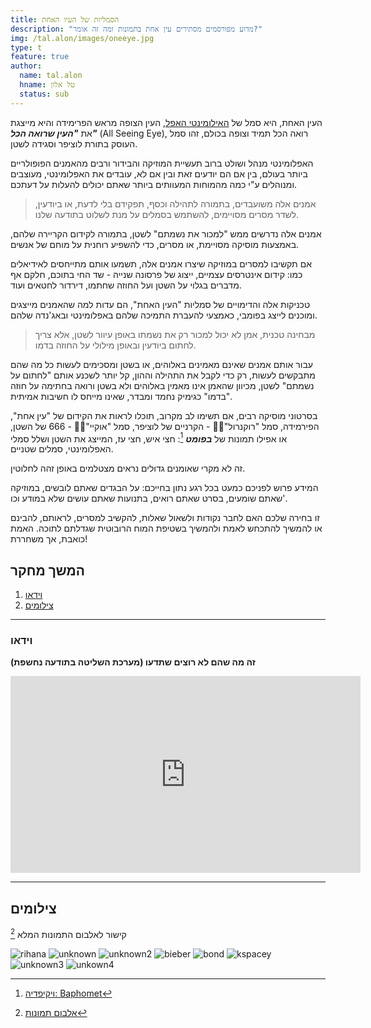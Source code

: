 ```yaml
---
title: הסמליות של העיו האחת
description: "מדוע מפורסמים מסתירים עין אחת בתמונות ומה זה אומר?"
img: /tal.alon/images/oneeye.jpg
type: t
feature: true
author:
  name: tal.alon
  hname: טל אלון
  status: sub
---
```


העין האחת, היא סמל של [האילומינטי האפל](/tal.amitay/we-are-the-illuminati), העין הצופה מראש הפרימידה והיא מייצגת את ***"העין שרואה הכל"*** (All Seeing Eye), רואה הכל תמיד וצופה בכולם, זהו סמל העוסק בתורת לוציפר וסגידה לשטן.

האפלומינטי מנהל ושולט ברוב תעשיית המוזיקה והבידור ורבים מהאמנים הפופולריים ביותר בעולם, בין אם הם יודעים זאת ובין אם לא, עובדים את האפלומינטי, מעוצבים ומנוהלים ע"י כמה מהמוחות המעוותים ביותר שאתם יכולים להעלות על דעתכם.

> אמנים אלה משועבדים, בתמורה לתהילה וכסף, תפקידם בלי לדעת, או ביודעין, לשדר מסרים מסויימים, להשתמש בסמלים על מנת לשלוט בתודעה שלנו.

אמנים אלה נדרשים ממש "למכור את נשמתם" לשטן, בתמורה לקידום הקריירה שלהם, באמצעות מוסיקה מסויימת, או מסרים, כדי להשפיע רוחנית על מוחם של אנשים.

אם תקשיבו למסרים במוזיקה שיצרו אמנים אלה, תשמעו אותם מתייחסים לאידיאלים כמו: קידום אינטרסים עצמיים, ייצוג של פרסונה שנייה - שד החי בתוכם, חלקם אף מדברים בגלוי על השטן ועל החוזה שחתמו, דירדור לחטאים ועוד.

טכניקות אלה והדימויים של סמליות "העין האחת", הם עדות למה שהאמנים מייצגים ומוכנים לייצג בפומבי, כאמצעי להעברת התמיכה שלהם באפלומינטי ובאג'נדה שלהם.

> מבחינה טכנית, אמן לא יכול למכור רק את נשמתו באופן עיוור לשטן, אלא צריך לחתום ביודעין ובאופן מילולי על החוזה בדמו.

עבור אותם אמנים שאינם מאמינים באלוהים, או בשטן ומסכימים לעשות כל מה שהם מתבקשים לעשות, רק כדי לקבל את התהילה וההון, קל יותר לשכנע אותם "לחתום על נשמתם" לשטן, מכיוון שהאמן אינו מאמין באלוהים ולא בשטן ורואה בחתימה על חוזה "בדמו" כגימיק נחמד ומבדר, שאינו מייחס לו חשיבות אמיתית.

בסרטוני מוסיקה רבים, אם תשימו לב מקרוב, תוכלו לראות את הקידום של "עין אחת", הפירמידה, סמל "רוקנרול"🤘🏼 ⁩- הקרניים של לוציפר, סמל "אוקיי"👌🏼 ⁩- 666 של השטן, או אפילו תמונות של ***בפומט*** [^1]: חצי איש, חצי עז, המייצג את השטן ושלל סמלי האפלומינטי, סמלים שטניים.

זה לא מקרי שאומנים גדולים נראים מצטלמים באופן זהה לחלוטין.

המידע פרוש לפניכם כמעט בכל רגע נתון בחייכם: על הבגדים שאתם לובשים, במוזיקה שאתם שומעים, בסרט שאתם רואים, בתנועות שאתם עושים שלא במודע וכו'.

זו בחירה שלכם האם לחבר נקודות ולשאול שאלות, להקשיב למסרים, לראותם, להבינם או להמשיך להתכחש לאמת ולהמשיך בשטיפת המוח הרובוטית שגדלתם לתוכה. האמת כואבת, אך משחררת!

## המשך מחקר

1. [וידאו](#וידאו)
1. [צילומים](#צילומים)

---

### וידאו

**זה מה שהם לא רוצים שתדעו (מערכת השליטה בתודעה נחשפת)**

<div class="video">
  <iframe width="560" height="315" src="https://www.youtube.com/embed/LbvzAg2o_NM" frameborder="0" allowfullscreen></iframe>
</div>

---

## צילומים

קישור לאלבום התמונות המלא [^2]

![rihana](https://i.imgur.com/2Xghhge.png)
![unknown](https://i.imgur.com/7eYLq7S.png)
![unknown2](https://i.imgur.com/MjNAJnu.jpg)
![bieber](https://i.imgur.com/L6YHMvI.png)
![bond](https://i.imgur.com/34mXkHB.jpg)
![kspacey](https://i.imgur.com/Fwd42rR.png)
![unknown3](https://i.imgur.com/XN7x9gW.png)
![unkown4](https://i.imgur.com/nJuRaaZ.png)
<!-- ![montage1](https://i.imgur.com/O5hOiXI.jpg) -->
<!-- ![unknown](https://i.imgur.com/SCUEJ5A.jpg) -->
<!-- ![montage2](https://i.imgur.com/bhDdelU.jpg) -->
<!-- ![]() -->

[^1]: [ויקיפדיה: Baphomet](https://en.wikipedia.org/wiki/Baphomet)
[^2]: [אלבום תמונות](https://imgur.com/a/kmCG11v)
